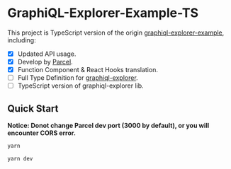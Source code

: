 # GraphiQL-Explorer-Example-TS

This project is TypeScript version of the origin [graphiql-explorer-example](https://github.com/OneGraph/graphiql-explorer-example), including:

- [x]  Updated API usage.
- [x] Develop by [Parcel](https://parceljs.org/).
- [x] Function Component & React Hooks translation.
- [ ] Full Type Definition for [graphiql-explorer](https://github.com/OneGraph/graphiql-explorer).
- [ ] TypeScript version of graphiql-explorer lib.

## Quick Start

**Notice: Donot change Parcel dev port (3000 by default), or you will encounter CORS error.**

```bash
yarn

yarn dev
```